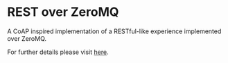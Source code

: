 # REST over ZeroMQ

A CoAP inspired implementation of a RESTful-like experience implemented over ZeroMQ.

For further details please visit [here](https://jptmoore.github.io/zest/).